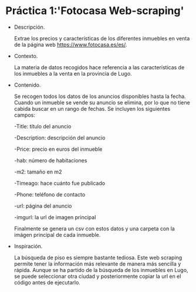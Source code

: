 
# Práctica 1:'Fotocasa Web-scraping'

- Descripción.

   Extrae los precios y características de los diferentes inmuebles en venta de la página web https://www.fotocasa.es/es/.

- Contexto.

   La materia de datos recogidos hace referencia a las características de los inmuebles a la venta en la provincia de Lugo.
   
- Contenido.

   Se recogen todos los datos de los anuncios disponibles hasta la fecha. Cuando un inmueble se vende su anuncio se elimina, por lo que   no tiene cabida buscar en un rango de fechas.
   Se incluyen los siguientes campos:
   
    -Title: título del anuncio
    
    -Description: descripción del anuncio
   
    -Price: precio en euros del inmueble
    
    -hab: número de habitaciones
    
    -m2: tamaño en m2
    
    -Timeago: hace cuánto fue publicado 
    
    -Phone: teléfono de contacto
    
    -url: página del anuncio
    
    -imgurl: la url de imagen principal
    
    Finalmente se genera un csv con estos datos y una carpeta con la imágen principal de cada inmueble.
    
- Inspiración.

   La búsqueda de piso es siempre bastante tediosa. Este web scraping permite tener la información más relevante de manera más sencilla y rápida. Aunque se ha partido de la búsqueda de los inmuebles en Lugo, se puede seleccionar otra ciudad y posteriormente copiar la url en el código antes de ejecutarlo.

   
